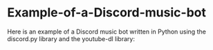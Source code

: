 # Example-of-a-Discord-music-bot
Here is an example of a Discord music bot written in Python using the discord.py library and the youtube-dl library:
